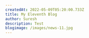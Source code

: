 ```yaml
---
createdAt: 2022-05-09T05:20:00.733Z
title: My Eleventh Blog
author: Suresh
description: Test
blogimage: /images/news-11.jpg
---
```


